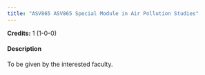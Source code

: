```yaml
---
title: "ASV865 ASV865 Special Module in Air Pollution Studies"
---
```

**Credits:** 1 (1-0-0)

#### Description
To be given by the interested faculty.